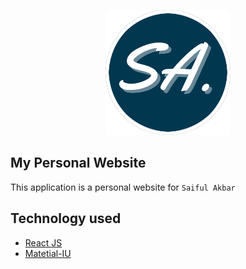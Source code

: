 <p align="center">
<a href="https://saiful-akbar13.web.app" target="_blank">
<img src="https://raw.githubusercontent.com/saiful-akbar/saiful-akbar/main/public/static/images/logo/logo-circle.png" width="200">
</a>
</p>

## My Personal Website

This application is a personal website for `Saiful Akbar`

## Technology used

- [React JS](https://reactjs.org/)
- [Matetial-IU](https://material-ui.com/)
